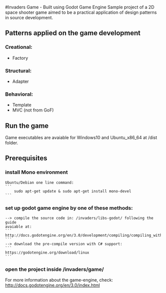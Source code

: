 #Invaders Game - Built using Godot Game Engine
Sample project of a 2D space shooter game aimed to be a practical application of design patterns in source development.

## Patterns applied on the game development
	
### Creational:
* Factory

### Structural:
* Adapter

### Behavioral:
* Template
* MVC (not from GoF)

## Run the game
Game executables are avaiable for Windows10 and Ubuntu_x86_64 at /dist folder.

## Prerequisites

### install Mono environment

	Ubuntu/Debian one line command:
	```
		sudo apt-get update & sudo apt-get install mono-devel
	```

### set up godot game engine by one of these methods:
	
	--> compile the source code in: /invaders/libs-godot/ following the guide 
	avaiable at:
	```
	http://docs.godotengine.org/en/3.0/development/compiling/compiling_with_mono.html
	```
	--> download the pre-compile version with C# support:
	```
	https://godotengine.org/download/linux
	```

### open the project inside /invaders/game/


For more information about the game-engine, check: http://docs.godotengine.org/en/3.0/index.html